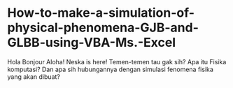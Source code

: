 # How-to-make-a-simulation-of-physical-phenomena-GJB-and-GLBB-using-VBA-Ms.-Excel
Hola Bonjour Aloha! Neska is here!  Temen-temen tau gak sih? Apa itu Fisika komputasi? Dan apa sih hubungannya dengan simulasi fenomena fisika yang akan dibuat? 
